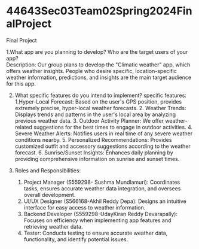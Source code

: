 # 44643Sec03Team02Spring2024FinalProject
Final Project

1.What app are you planning to develop? Who are the target users of your app?            
Description: 
Our group plans to develop the "Climatic weather" app, which offers weather insights. People who desire specific, location-specific weather information, predictions, and insights are the main target audience for this app.

2. What specific features do you intend to implement?
  specific features: 
   1.Hyper-Local Forecast: Based on the user's GPS position, provides extremely precise, hyper-local weather forecasts.
   2. Weather Trends: Displays trends and patterns in the user's local area by analyzing previous weather data.
   3. Outdoor Activity Planner: We offer weather-related suggestions for the best times to engage in outdoor activities.
   4. Severe Weather Alerts: Notifies users in real time of any severe weather conditions nearby.
   5. Personalized Recommendations: Provides customized outfit and accessory suggestions according to the weather forecast.
   6. Sunrise/Sunset Insights: Enhances daily planning by providing comprehensive information on sunrise and sunset times.

3. Roles and Responsibilities:
    1. Project Manager (S559298- Sushma Mundlamuri): Coordinates tasks, ensures accurate weather data integration, and oversees overall development.
    2. UI/UX Designer (S566168-Akhil Reddy Depa): Designs an intuitive interface for easy access to weather information. 
    3. Backend Developer (S559298-UdayKiran Reddy Devarapally): Focuses on efficiency when implementing app features and retrieving weather data.
    4. Tester: Conducts testing to ensure accurate weather data, functionality, and identify potential issues.



